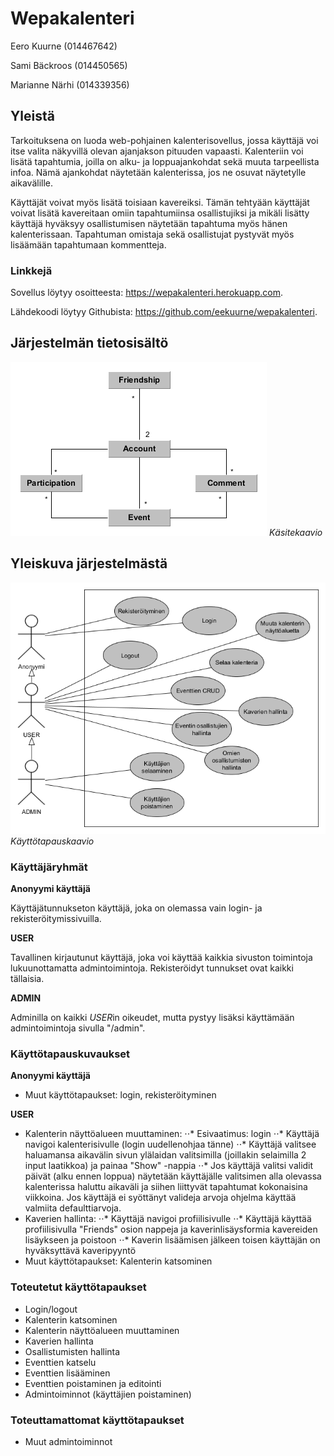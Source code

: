# Wepakalenteri

Eero Kuurne (014467642)


Sami Bäckroos (014450565)


Marianne Närhi (014339356)



## Yleistä

Tarkoituksena on luoda web-pohjainen kalenterisovellus, jossa käyttäjä voi itse valita näkyvillä olevan ajanjakson pituuden vapaasti. Kalenteriin voi lisätä tapahtumia, joilla on alku- ja loppuajankohdat sekä muuta tarpeellista infoa. Nämä ajankohdat näytetään kalenterissa, jos ne osuvat näytetylle aikavälille. 


Käyttäjät voivat myös lisätä toisiaan kavereiksi. Tämän tehtyään käyttäjät voivat lisätä kavereitaan omiin tapahtumiinsa osallistujiksi ja mikäli lisätty käyttäjä hyväksyy osallistumisen näytetään tapahtuma myös hänen kalenterissaan. Tapahtuman omistaja sekä osallistujat pystyvät myös lisäämään tapahtumaan kommentteja.


### Linkkejä

Sovellus löytyy osoitteesta: https://wepakalenteri.herokuapp.com.


Lähdekoodi löytyy Githubista: https://github.com/eekuurne/wepakalenteri.


## Järjestelmän tietosisältö

![Käsitekaavio](relations.png)
*Käsitekaavio*


## Yleiskuva järjestelmästä

![Käyttötapauskaavio](use_case.png)
*Käyttötapauskaavio*


### Käyttäjäryhmät

**Anonyymi käyttäjä**

Käyttäjätunnukseton käyttäjä, joka on olemassa vain login- ja rekisteröitymissivuilla.


**USER**

Tavallinen kirjautunut käyttäjä, joka voi käyttää kaikkia sivuston toimintoja lukuunottamatta admintoimintoja. Rekisteröidyt tunnukset ovat kaikki tällaisia.


**ADMIN**

Adminilla on kaikki *USER*in oikeudet, mutta pystyy lisäksi käyttämään admintoimintoja sivulla "/admin".


### Käyttötapauskuvaukset

**Anonyymi käyttäjä**

- Muut käyttötapaukset: login, rekisteröityminen


**USER**

- Kalenterin näyttöalueen muuttaminen:
⋅⋅* Esivaatimus: login
⋅⋅* Käyttäjä navigoi kalenterisivulle (login uudellenohjaa tänne)
⋅⋅* Käyttäjä valitsee haluamansa aikavälin sivun ylälaidan valitsimilla (joillakin selaimilla 2 input laatikkoa) ja painaa "Show" -nappia
⋅⋅* Jos käyttäjä valitsi validit päivät (alku ennen loppua) näytetään käyttäjälle valitsimen alla olevassa kalenterissa haluttu aikaväli ja siihen liittyvät tapahtumat kokonaisina viikkoina. Jos käyttäjä ei syöttänyt valideja arvoja ohjelma käyttää valmiita defaulttiarvoja.
- Kaverien hallinta:
⋅⋅* Käyttäjä navigoi profiilisivulle
⋅⋅* Käyttäjä käyttää profiilisivulla "Friends" osion nappeja ja kaverinlisäysformia kavereiden lisäykseen ja poistoon
⋅⋅* Kaverin lisäämisen jälkeen toisen käyttäjän on hyväksyttävä kaveripyyntö
- Muut käyttötapaukset: Kalenterin katsominen


### Toteutetut käyttötapaukset

- Login/logout
- Kalenterin katsominen
- Kalenterin näyttöalueen muuttaminen
- Kaverien hallinta
- Osallistumisten hallinta
- Eventtien katselu
- Eventtien lisääminen
- Eventtien poistaminen ja editointi
- Admintoiminnot (käyttäjien poistaminen)


### Toteuttamattomat käyttötapaukset

- Muut admintoiminnot




